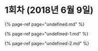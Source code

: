 # 1회차 \(2018년 6월 9일\)

{% page-ref page="undefined.md" %}

{% page-ref page="undefined-1.md" %}

{% page-ref page="undefined-2.md" %}



